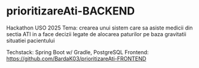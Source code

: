 ﻿# prioritizareAti-BACKEND

Hackathon USO 2025 
Tema: crearea unui sistem care sa asiste medicii din sectia ATI in a face decizii legate de alocarea paturilor pe baza gravitatii situatiei pacientului

Techstack: Spring Boot w/ Gradle, PostgreSQL
Frontend: https://github.com/BardaK03/prioritizareAti-FRONTEND
